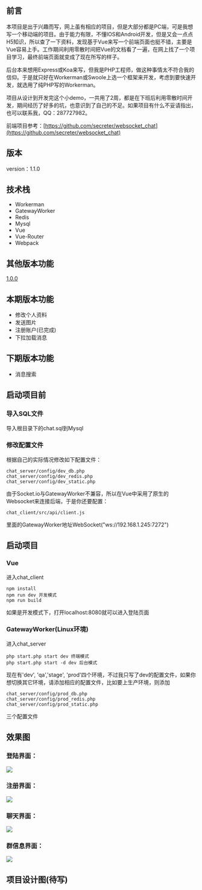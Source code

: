 ## 前言

本项目是出于兴趣而写，网上虽有相应的项目，但是大部分都是PC端，可是我想写一个移动端的项目。由于能力有限，不懂IOS和Android开发，但是又会一点点H5知识，所以查了一下资料，发现基于Vue来写一个前端页面也挺不错，主要是Vue容易上手。工作期间利用零散时间把Vue的文档看了一遍，在网上找了一个项目学习，最终前端页面就变成了现在所写的样子。

后台本来想用Express或Koa来写，但我是PHP工程师，做这种事情太不符合我的信仰。于是就只好在Workerman或Swoole上选一个框架来开发，考虑到要快速开发，就选用了纯PHP写的Workerman。

项目从设计到开发完这个小demo，一共用了2周，都是在下班后利用零散时间开发，期间经历了好多的坑，也意识到了自己的不足。如果项目有什么不妥请指出，也可以联系我，QQ：287727982。

前端项目参考：[https://github.com/secreter/websocket_chat](https://github.com/secreter/websocket_chat)
## 版本

version：1.1.0

## 技术栈

* Workerman
* GatewayWorker
* Redis
* Mysql
* Vue
* Vue-Router
* Webpack

## 其他版本功能
[1.0.0](https://github.com/Mosongxing/chat_project/tree/master/version/ver_1.0.0.md)

## 本期版本功能

* 修改个人资料
* 发送图片
* 注册账户(已完成)
* 下拉加载消息

## 下期版本功能

* 消息搜索

## 启动项目前

### 导入SQL文件

导入根目录下的chat.sql到Mysql

### 修改配置文件

根据自己的实际情况修改如下配置文件：

	chat_server/config/dev_db.php
	chat_server/config/dev_redis.php
	chat_server/config/dev_static.php

由于Socket.io与GatewayWorker不兼容，所以在Vue中采用了原生的Websocket来连接后端，于是你还要配置：
	
	chat_client/src/api/client.js

里面的GatewayWorker地址WebSocket("ws://192.168.1.245:7272")
	
## 启动项目

### Vue

进入chat_client

	npm install
	npm run dev 开发模式
	npm run build

如果是开发模式下，打开localhost:8080就可以进入登陆页面

### GatewayWorker(Linux环境)

进入chat_server

	php start.php start dev 终端模式
	php start.php start -d dev 后台模式

现在有'dev', 'qa','stage', 'prod'四个环境，不过我只写了dev的配置文件，如果你想切换其它环境，请添加相应的配置文件，比如要上生产环境，则添加

	chat_server/config/prod_db.php
	chat_server/config/prod_redis.php
	chat_server/config/prod_static.php

三个配置文件

## 效果图

### 登陆界面：

<img src="./other/20180128163628.png">

### 注册界面：

<img src="./other/20180128163649.png">

### 聊天界面：

<img src="./other/20180128164140.png">

### 群信息界面：

<img src="./other/20180128164200.png">

## 项目设计图(待写)